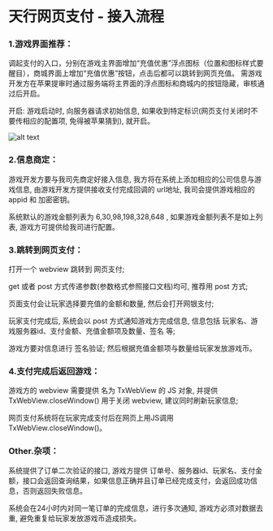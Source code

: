 # 天行网页支付 - 接入流程


### 1.游戏界面推荐：

调起支付的入口，分别在游戏主界面增加“充值优惠”浮点图标（位置和图标样式要醒目），商城界面上增加“充值优惠”按钮，点击后都可以跳转到网页充值。 需游戏开发方在苹果提审时通过服务端将主界面的浮点图标和商城内的按钮隐藏，审核通过后开启。

开启: 游戏启动时, 向服务器请求初始信息, 如果收到特定标识(网页支付关闭时不要传相应的配置项, 免得被苹果猜到), 就开启。

![alt text](/images/cp-usercenter-ref.png "参考图")

### 2.信息商定：

游戏开发方要与我司先商定好接入信息, 我方将在系统上添加相应的公司信息与游戏信息, 由游戏开发方提供接收支付完成回调的 url地址, 我司会提供游戏相应的 appid 和 加密密钥。

系统默认的游戏金额列表为 6,30,98,198,328,648 , 如果游戏金额列表不是如上列表, 游戏方可提供给我司进行配置。

### 3.跳转到网页支付：

打开一个 webview 跳转到 网页支付;

get 或者 post 方式传递参数(参数格式参照接口文档)均可, 推荐用 post 方式;

页面支付会让玩家选择要充值的金额和数量, 然后会打开网银支付;

玩家支付完成后, 系统会以 post 方式通知游戏方完成信息, 信息包括 玩家名、游戏服务器id、支付金额、充值金额项及数量、签名 等;

游戏方要对信息进行 签名验证; 然后根据充值金额项与数量给玩家发放游戏币。

### 4.支付完成后返回游戏：

游戏方的 webview 需要提供 名为 TxWebView 的 JS 对象, 并提供 TxWebView.closeWindow() 用于关闭 webview, 建议同时刷新玩家信息;

网页支付系统将在玩家完成支付后在网页上用JS调用 TxWebView.closeWindow()。

### Other.杂项：

系统提供了订单二次验证的接口, 游戏方提供 订单号、服务器id、玩家名、支付金额，接口会返回查询结果，如果信息正确并且订单已经完成支付，会返回成功信息，否则返回失败信息。

系统会在24小时内对同一笔订单的完成信息，进行多次通知, 游戏方必须对数据去重, 避免重复给玩家发放游戏币造成损失。
